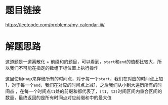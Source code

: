 # 题目链接
https://leetcode.com/problems/my-calendar-iii/

# 解题思路
这道题是一道离散化 + 前缀和的题目，可以看到，`start`和`end`的值都比较大，所以我们不可能在指定的数组下标位置上执行操作

这里使用map来存储所有的时间点，对于每一个`start`，我们在对应的时间点上加1，对于每一个`end`，我们在对应的时间点上减1，之后我们从小到大遍历所有的时间点 ，在每一个时间点`t1`处的前缀和都代表了，`[t1, t2)`时间区间内重合区间的数量，最终返回的是所有时间点对应前缀和中的最大值
